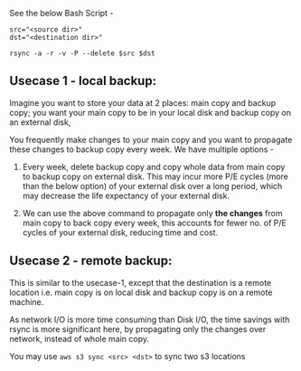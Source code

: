 See the below Bash Script -
```
src="<source dir>"
dst="<destination dir>"

rsync -a -r -v -P --delete $src $dst
```

## Usecase 1 - local backup:
Imagine you want to store your data at 2 places: main copy and backup copy; you  want your main copy to be in your local disk and backup copy on an external disk,

You frequently make changes to your main copy and you want to propagate these changes to backup copy every week. We have multiple options -
1. Every week, delete backup copy and copy whole data from main copy to backup copy on external disk. This may incur more P/E cycles (more than the below option) of your external disk over a long period, which may decrease the life expectancy of your external disk.

2. We can use the above command to propagate only **the changes** from main copy to back copy every week, this accounts for fewer no. of P/E cycles of your external disk, reducing time and cost.

## Usecase 2 - remote backup:
This is similar to the usecase-1, except that the destination is a remote location i.e. main copy is on local disk and backup copy is on a remote machine.

As network I/O is more time consuming than Disk I/O, the time savings with rsync is more significant here, by propagating only the changes over network, instead of whole main copy.

You may use `aws s3 sync <src> <dst>` to sync two s3 locations